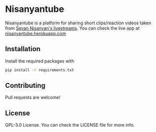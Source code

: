 # Nisanyantube

Nisanyantube is a platform for sharing short clips/reaction videos taken from [Sevan Nişanyan's livestreams](https://www.youtube.com/channel/UCMixjxEx6t663lIf0aQBeSg). You can check the live app at [nisanyantube.herokuapp.com](nisanyantube.herokuapp.com)


## Installation
Install the required packages with
```bash
pip install -r requirements.txt
```

## Contributing
Pull requests are welcome!

## License

GPL-3.0 License. You can check the LICENSE file for more info.

